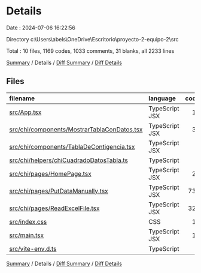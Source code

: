 # Details

Date : 2024-07-06 16:22:56

Directory c:\\Users\\abels\\OneDrive\\Escritorio\\proyecto-2-equipo-2\\src

Total : 10 files,  1169 codes, 1033 comments, 31 blanks, all 2233 lines

[Summary](results.md) / Details / [Diff Summary](diff.md) / [Diff Details](diff-details.md)

## Files
| filename | language | code | comment | blank | total |
| :--- | :--- | ---: | ---: | ---: | ---: |
| [src/App.tsx](/src/App.tsx) | TypeScript JSX | 16 | 0 | 3 | 19 |
| [src/chi/components/MostrarTablaConDatos.tsx](/src/chi/components/MostrarTablaConDatos.tsx) | TypeScript JSX | 33 | 0 | 3 | 36 |
| [src/chi/components/TablaDeContigencia.tsx](/src/chi/components/TablaDeContigencia.tsx) | TypeScript JSX | 6 | 0 | 3 | 9 |
| [src/chi/helpers/chiCuadradoDatosTabla.ts](/src/chi/helpers/chiCuadradoDatosTabla.ts) | TypeScript | 7 | 0 | 0 | 7 |
| [src/chi/pages/HomePage.tsx](/src/chi/pages/HomePage.tsx) | TypeScript JSX | 20 | 0 | 3 | 23 |
| [src/chi/pages/PutDataManually.tsx](/src/chi/pages/PutDataManually.tsx) | TypeScript JSX | 737 | 678 | 11 | 1,426 |
| [src/chi/pages/ReadExcelFile.tsx](/src/chi/pages/ReadExcelFile.tsx) | TypeScript JSX | 323 | 354 | 3 | 680 |
| [src/index.css](/src/index.css) | CSS | 12 | 0 | 2 | 14 |
| [src/main.tsx](/src/main.tsx) | TypeScript JSX | 15 | 0 | 2 | 17 |
| [src/vite-env.d.ts](/src/vite-env.d.ts) | TypeScript | 0 | 1 | 1 | 2 |

[Summary](results.md) / Details / [Diff Summary](diff.md) / [Diff Details](diff-details.md)